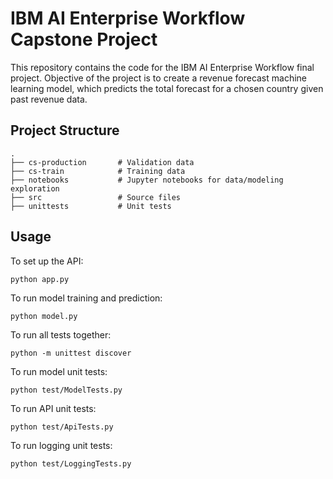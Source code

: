 # IBM AI Enterprise Workflow Capstone Project
This repository contains the code for the IBM AI Enterprise Workflow final project. Objective of the project is to create a revenue forecast machine learning model, which 
predicts the total forecast for a chosen country given past revenue data.
## Project Structure
    .
    ├── cs-production       # Validation data
    ├── cs-train            # Training data
    ├── notebooks           # Jupyter notebooks for data/modeling exploration
    ├── src                 # Source files
    ├── unittests           # Unit tests

## Usage
To set up the API:

`python app.py`

To run model training and prediction:

`python model.py`

To run all tests together:

`python -m unittest discover`

To run model unit tests:

`python test/ModelTests.py`

To run API unit tests:

`python test/ApiTests.py`

To run logging unit tests:

`python test/LoggingTests.py`